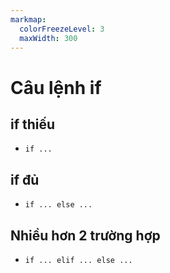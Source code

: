 ```yaml
---
markmap:
  colorFreezeLevel: 3
  maxWidth: 300
---
```


# Câu lệnh if

## if thiếu

- `if ...`

## if đủ

- `if ... else ...`

## Nhiều hơn 2 trường hợp

- `if ... elif ... else ...`
